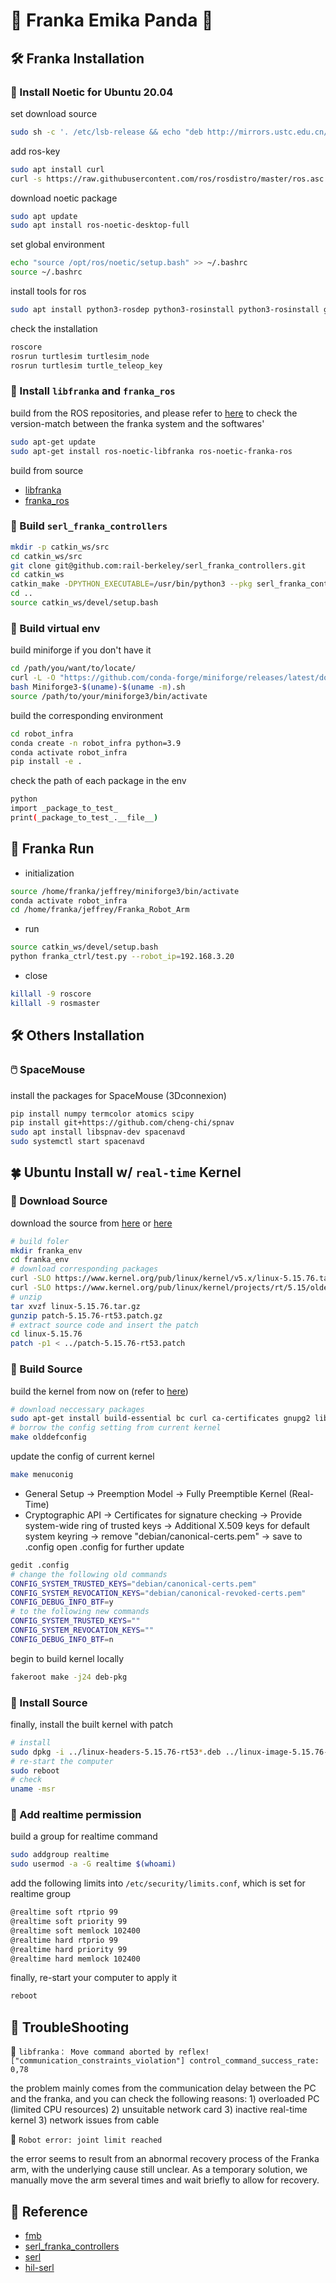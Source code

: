 # 🦾 Franka Emika Panda 🐼


## 🛠️ Franka Installation

### 🔧 Install Noetic for Ubuntu 20.04
set download source
```bash
sudo sh -c '. /etc/lsb-release && echo "deb http://mirrors.ustc.edu.cn/ros/ubuntu/ `lsb_release -cs` main" > /etc/apt/sources.list.d/ros-latest.list'
```
add ros-key
```bash
sudo apt install curl 
curl -s https://raw.githubusercontent.com/ros/rosdistro/master/ros.asc | sudo apt-key add -
```
download noetic package
```bash
sudo apt update
sudo apt install ros-noetic-desktop-full
```
set global environment
```bash
echo "source /opt/ros/noetic/setup.bash" >> ~/.bashrc 
source ~/.bashrc
```
install tools for ros
```bash
sudo apt install python3-rosdep python3-rosinstall python3-rosinstall generator python3-wstool build-essential
```
check the installation
```bash
roscore
rosrun turtlesim turtlesim_node
rosrun turtlesim turtle_teleop_key
```

### 🔧 Install `libfranka` and `franka_ros`
build from the ROS repositories, and please refer to [here](https://www.franka.io/docs/compatibility.html) to check the version-match between the franka system and the softwares'
```bash
sudo apt-get update
sudo apt-get install ros-noetic-libfranka ros-noetic-franka-ros
```
build from source
* [libfranka](https://github.com/frankaemika/libfranka/blob/main/README.md)
* [franka_ros](https://frankaemika.github.io/docs/installation_linux.html#building-the-ros-packages)

### 🔧 Build `serl_franka_controllers`
```bash
mkdir -p catkin_ws/src
cd catkin_ws/src
git clone git@github.com:rail-berkeley/serl_franka_controllers.git
cd catkin_ws
catkin_make -DPYTHON_EXECUTABLE=/usr/bin/python3 --pkg serl_franka_controllers
cd ..
source catkin_ws/devel/setup.bash
```

### 🔧 Build virtual env
build miniforge if you don't have it
```bash
cd /path/you/want/to/locate/
curl -L -O "https://github.com/conda-forge/miniforge/releases/latest/download/Miniforge3-$(uname)-$(uname -m).sh"
bash Miniforge3-$(uname)-$(uname -m).sh
source /path/to/your/miniforge3/bin/activate
```

build the corresponding environment
```bash
cd robot_infra
conda create -n robot_infra python=3.9
conda activate robot_infra
pip install -e .
```

check the path of each package in the env
```bash
python
import _package_to_test_
print(_package_to_test_.__file__)
```


## 🚗 Franka Run
* initialization
```bash
source /home/franka/jeffrey/miniforge3/bin/activate
conda activate robot_infra
cd /home/franka/jeffrey/Franka_Robot_Arm
```
* run
```bash
source catkin_ws/devel/setup.bash
python franka_ctrl/test.py --robot_ip=192.168.3.20
```
* close
```bash
killall -9 roscore
killall -9 rosmaster
```


## 🛠️ Others Installation

### 🖱️ SpaceMouse
install the packages for SpaceMouse (3Dconnexion)
```bash
pip install numpy termcolor atomics scipy
pip install git+https://github.com/cheng-chi/spnav
sudo apt install libspnav-dev spacenavd
sudo systemctl start spacenavd
```


## 🍀 Ubuntu Install w/ `real-time` Kernel

### 🔧 Download Source 
download the source from [here](https://www.kernel.org/pub/linux/kernel/) or [here](https://www.franka.cn/FCI/installation_linux.html#setting-up-the-real-time-kernel)
```bash
# build foler
mkdir franka_env
cd franka_env
# download corresponding packages
curl -SLO https://www.kernel.org/pub/linux/kernel/v5.x/linux-5.15.76.tar.gz
curl -SLO https://www.kernel.org/pub/linux/kernel/projects/rt/5.15/older/patch-5.15.76-rt53.patch.gz
# unzip
tar xvzf linux-5.15.76.tar.gz
gunzip patch-5.15.76-rt53.patch.gz
# extract source code and insert the patch
cd linux-5.15.76
patch -p1 < ../patch-5.15.76-rt53.patch
```

### 🔧 Build Source
build the kernel from now on (refer to [here](https://blog.csdn.net/tiboyang/article/details/127700249))
```bash
# download neccessary packages
sudo apt-get install build-essential bc curl ca-certificates gnupg2 libssl-dev lsb-release libelf-dev bison flex dwarves zstd libncurses-dev
# borrow the config setting from current kernel
make olddefconfig
```
update the config of current kernel
```bash
make menuconig
```
* General Setup -> Preemption Model -> Fully Preemptible Kernel (Real-Time)
* Cryptographic API -> Certificates for signature checking -> Provide system-wide ring of trusted keys -> Additional X.509 keys for default system keyring -> remove  "debian/canonical-certs.pem" -> save to .config
open .config for further update
```bash
gedit .config
# change the following old commands
CONFIG_SYSTEM_TRUSTED_KEYS="debian/canonical-certs.pem"
CONFIG_SYSTEM_REVOCATION_KEYS="debian/canonical-revoked-certs.pem"
CONFIG_DEBUG_INFO_BTF=y
# to the following new commands
CONFIG_SYSTEM_TRUSTED_KEYS=""
CONFIG_SYSTEM_REVOCATION_KEYS=""
CONFIG_DEBUG_INFO_BTF=n
```
begin to build kernel locally
```bash
fakeroot make -j24 deb-pkg
```

### 🔧 Install Source
finally, install the built kernel with patch
```bash
# install
sudo dpkg -i ../linux-headers-5.15.76-rt53*.deb ../linux-image-5.15.76-rt53*.deb
# re-start the computer
sudo reboot
# check
uname -msr
```

### 🔧 Add realtime permission
build a group for realtime command
```bash
sudo addgroup realtime
sudo usermod -a -G realtime $(whoami)
```
add the following limits into `/etc/security/limits.conf`, which is set for realtime group
```bash
@realtime soft rtprio 99
@realtime soft priority 99
@realtime soft memlock 102400
@realtime hard rtprio 99
@realtime hard priority 99
@realtime hard memlock 102400
```
finally, re-start your computer to apply it
```bash
reboot
```


## 🤔 TroubleShooting

🔪 `libfranka： Move command aborted by reflex! ["communication_constraints_violation"] control_command_success_rate: 0,78`

the problem mainly comes from the communication delay between the PC and the franka, and you can check the following reasons: 1) overloaded PC (limited CPU resources) 2) unsuitable network card 3) inactive real-time kernel 3) network issues from cable

🔪 `Robot error: joint limit reached`

the error seems to result from an abnormal recovery process of the Franka arm, with the underlying cause still unclear. As a temporary solution, we manually move the arm several times and wait briefly to allow for recovery.

## 📖 Reference
* [fmb](https://github.com/rail-berkeley/fmb/tree/main)
* [serl_franka_controllers](https://github.com/rail-berkeley/serl_franka_controllers)
* [serl](https://github.com/rail-berkeley/serl)
* [hil-serl](https://github.com/rail-berkeley/hil-serl)



